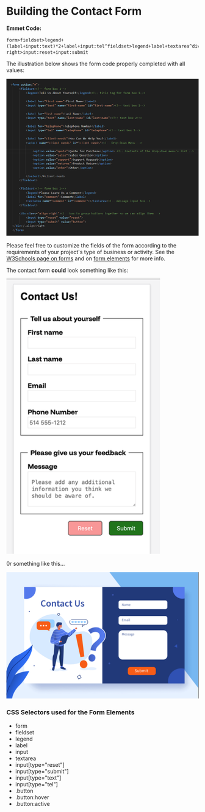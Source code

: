 # Building the Contact Form

**Emmet Code:**

    form>fieldset>legend+(label+input:text)*2+label+input:tel^fieldset>legend+label+textarea^div.align-right>input:reset+input:submit


The illustration below shows the form code properly completed with all values:

![Commented HTML form code](./img/commented-form.png)


Please feel free to customize the fields of the form according to the requirements of your
project\'s type of business or activity. See the [W3Schools page on
forms](https://www.w3schools.com/tags/tag_form.asp) and on [form
elements](https://www.w3schools.com/html/html_form_elements.asp) for
more info.

The contact form **could** look something like this:

![Contact form](img/contact-form.png)

0r something like this...

![More designed contact form](img/contact-form-2.png)


### CSS Selectors used for the Form Elements

-   form
-   fieldset
-   legend
-   label
-   input
-   textarea
-   input\[type=\"reset\"\]
-   input\[type=\"submit\"\]
-   input\[type=\"text\"\]
-   input\[type=\"tel\"\]
-   .button
-   .button:hover
-   .button:active
